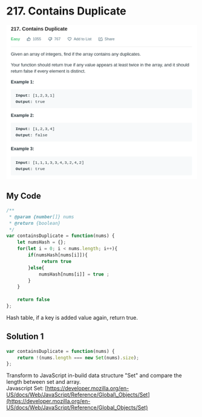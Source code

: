 # 217. Contains Duplicate

![](.gitbook/assets/image%20%2815%29.png)

## My Code

```javascript
/**
 * @param {number[]} nums
 * @return {boolean}
 */
var containsDuplicate = function(nums) {
    let numsHash = {};
    for(let i = 0; i < nums.length; i++){
        if(numsHash[nums[i]]){
             return true
        }else{ 
            numsHash[nums[i]] = true ;
        }
    }
    
    return false
};
```

Hash table, if a key is added value again, return true.

## Solution 1

```javascript
var containsDuplicate = function(nums) {
    return !(nums.length === new Set(nums).size);
};
```

Transform to JavaScript in-build data structure "Set" and compare the length between set and array.  
Javascript Set: [https://developer.mozilla.org/en-US/docs/Web/JavaScript/Reference/Global\_Objects/Set](https://developer.mozilla.org/en-US/docs/Web/JavaScript/Reference/Global_Objects/Set)

